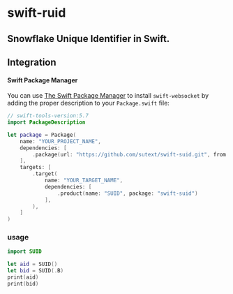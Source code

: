 # swift-ruid

## Snowflake Unique Identifier in Swift.

## Integration

#### Swift Package Manager

You can use [The Swift Package Manager](https://swift.org/package-manager) to install `swift-websocket` by adding the proper description to your `Package.swift` file:

```swift
// swift-tools-version:5.7
import PackageDescription

let package = Package(
    name: "YOUR_PROJECT_NAME",
    dependencies: [
        .package(url: "https://github.com/sutext/swift-suid.git", from: "1.1.0"),
    ],
    targets: [
        .target(
            name: "YOUR_TARGET_NAME",
            dependencies: [
                .product(name: "SUID", package: "swift-suid")
            ],
        ),
    ]
)
```

### usage
``` swift
import SUID

let aid = SUID()
let bid = SUID(.B)
print(aid)
print(bid)  

```
